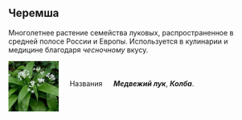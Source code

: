 <!--2022-06-22 00:38:00-->
## Черемша
Многолетнее растение семейства луковых, распространенное в средней полосе России и Европы.
Используется в кулинарии и медицине благодаря *чесночному* вкусу.

<img src="./cheremsha.jpg" width="100px" align="middle"> &emsp; 
Названия &emsp; ***Медвежий лук***, ***Колба***.

